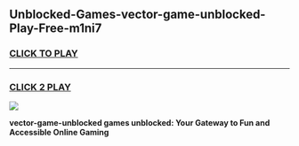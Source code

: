 
## Unblocked-Games-vector-game-unblocked-Play-Free-m1ni7
<h3>
<a href="https://premium76.site?title=vector-game-unblocked&ref=23A">CLICK TO PLAY</a></h3>
<hr>

<h3>
<a href="https://premium76.site?title=vector-game-unblocked&ref=23A">CLICK 2 PLAY</a>
  
</h3>

<a href="https://premium76.site?title=vector-game-unblocked&ref=23A"><img src="https://clearcache.store/games.png"></a>


**vector-game-unblocked games unblocked: Your Gateway to Fun and Accessible Online Gaming**
